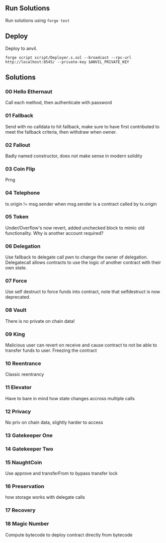 
## Run Solutions
Run solutions using ```forge test```

## Deploy
Deploy to anvil.
```
forge script script/Deployer.s.sol --broadcast --rpc-url http://localhost:8545/ --private-key $ANVIL_PRIVATE_KEY
```


## Solutions

### 00 Hello Ethernaut
Call each method, then authenticate with password

### 01 Fallback
Send with no calldata to hit fallback, make sure to have first contributed to meet the fallback criteria, then withdraw when owner.

### 02 Fallout
Badly named constructor, does not make sense in modern solidity

### 03 Coin Flip
Prng

### 04 Telephone
tx.origin != msg.sender when msg.sender is a contract called by tx.origin

### 05 Token
Under/Overflow's now revert, added unchecked block to mimic old functionality. Why is another account required?

### 06 Delegation
Use fallback to delegate call pwn to change the owner of delegation. Delegatecall allows contracts to use the logic of another contract with their own state.

### 07 Force
Use self destruct to force funds into contract, note that selfdestruct is now deprecated.

### 08 Vault
There is no private on chain data!

### 09 King
Malicious user can revert on receive and cause contract to not be able to transfer funds to user. Freezing the contract

### 10 Reentrance
Classic reentrancy

### 11 Elevator
Have to bare in mind how state changes accross multiple calls

### 12 Privacy
No priv on chain data, slightly harder to access

### 13 Gatekeeper One

### 14 Gatekeeper Two

### 15 NaughtCoin
Use approve and transferFrom to bypass transfer lock

### 16 Preservation
how storage works with delegate calls

### 17 Recovery

### 18 Magic Number
Compute bytecode to deploy contract directly from bytecode
